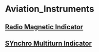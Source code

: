 # Aviation_Instruments

## [Radio Magnetic Indicator](RMI_PW404.md)

## [SYnchro Multiturn Indicator](SMI_SF101.md)